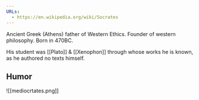 ```yaml
---
URLs:
  - https://en.wikipedia.org/wiki/Socrates
---
```

Ancient Greek (Athens) father of Western Ethics. Founder of western philosophy. Born in 470BC. 

His student was [[Plato]] & [[Xenophon]] through whose works he is known, as he authored no texts himself. 

## Humor
![[mediocrtates.png]]